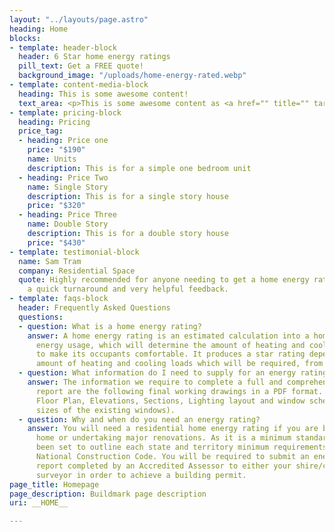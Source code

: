 ```yaml
---
layout: "../layouts/page.astro"
heading: Home
blocks:
- template: header-block
  header: 6 Star home energy ratings
  pill_text: Get a FREE quote!
  background_image: "/uploads/home-energy-rated.webp"
- template: content-media-block
  heading: This is some awesome content!
  text_area: <p>This is some awesome content as <a href="" title="" target="_blank">well</a>!</p>
- template: pricing-block
  heading: Pricing
  price_tag:
  - heading: Price one
    price: "$190"
    name: Units
    description: This is for a simple one bedroom unit
  - heading: Price Two
    name: Single Story
    description: This is for a single story house
    price: "$320"
  - heading: Price Three
    name: Double Story
    description: This is for a double story house
    price: "$430"
- template: testimonial-block
  name: Sam Tram
  company: Residential Space
  quote: Highly recommended for anyone needing to get a home energy rating done. Always
    a quick turnaround and very helpful feedback.
- template: faqs-block
  header: Frequently Asked Questions
  questions:
  - question: What is a home energy rating?
    answer: A home energy rating is an estimated calculation into a homes potential
      energy usage, which will determine the amount of heating and cooling required
      to make its occupants comfortable. It produces a star rating dependant on the
      amount of heating and cooling loads which will be required, from 0 to 10 stars.
  - question: What information do I need to supply for an energy rating to be complete?
    answer: The information we require to complete a full and comprehensive energy
      report are the following final working drawings in a PDF format. Site Plan,
      Floor Plan, Elevations, Sections, Lighting layout and window schedule (including
      sizes of the existing windows).
  - question: Why and when do you need an energy rating?
    answer: You will need a residential home energy rating if you are building a new
      home or undertaking major renovations. As it is a minimum standard which has
      been set to outline each state and territory minimum requirements based on the
      National Construction Code. You will be required to submit an energy rating
      report completed by an Accredited Assessor to either your shire/council or building
      surveyor in order to achieve a building permit.
page_title: Homepage
page_description: Buildmark page description
uri: __HOME__

---
```

